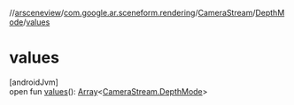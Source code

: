 //[arsceneview](../../../../index.md)/[com.google.ar.sceneform.rendering](../../index.md)/[CameraStream](../index.md)/[DepthMode](index.md)/[values](values.md)

# values

[androidJvm]\
open fun [values](values.md)(): [Array](https://kotlinlang.org/api/latest/jvm/stdlib/kotlin/-array/index.html)&lt;[CameraStream.DepthMode](index.md)&gt;
